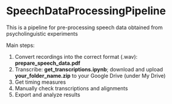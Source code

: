 # SpeechDataProcessingPipeline
This is a pipeline for pre-processing speech data obtained from psycholinguistic experiments

Main steps:

1. Convert recordings into the correct format (.wav):      **prepare_speech_data.pdf**
2. Transcribe:      **get_transcriptions.ipynb**; download and upload **your_folder_name.zip** to your Google Drive (under My Drive)
3. Get timing measures
4. Manually check transcriptions and alignments
5. Export and analyze results
